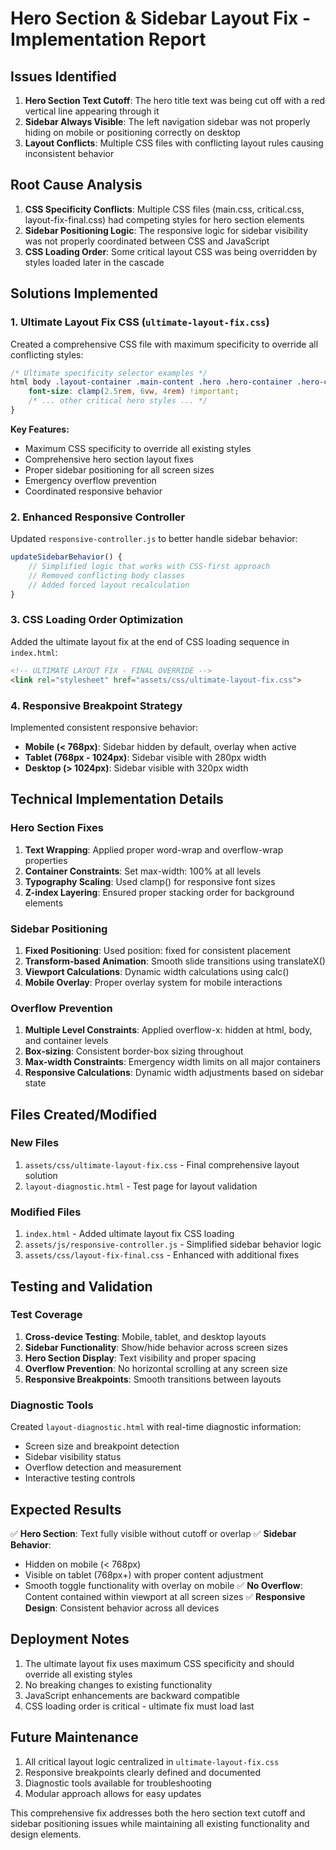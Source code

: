 # Hero Section & Sidebar Layout Fix - Implementation Report

## Issues Identified
1. **Hero Section Text Cutoff**: The hero title text was being cut off with a red vertical line appearing through it
2. **Sidebar Always Visible**: The left navigation sidebar was not properly hiding on mobile or positioning correctly on desktop
3. **Layout Conflicts**: Multiple CSS files with conflicting layout rules causing inconsistent behavior

## Root Cause Analysis
1. **CSS Specificity Conflicts**: Multiple CSS files (main.css, critical.css, layout-fix-final.css) had competing styles for hero section elements
2. **Sidebar Positioning Logic**: The responsive logic for sidebar visibility was not properly coordinated between CSS and JavaScript
3. **CSS Loading Order**: Some critical layout CSS was being overridden by styles loaded later in the cascade

## Solutions Implemented

### 1. Ultimate Layout Fix CSS (`ultimate-layout-fix.css`)
Created a comprehensive CSS file with maximum specificity to override all conflicting styles:

```css
/* Ultimate specificity selector examples */
html body .layout-container .main-content .hero .hero-container .hero-content .hero-title {
    font-size: clamp(2.5rem, 6vw, 4rem) !important;
    /* ... other critical hero styles ... */
}
```

**Key Features:**
- Maximum CSS specificity to override all existing styles
- Comprehensive hero section layout fixes
- Proper sidebar positioning for all screen sizes
- Emergency overflow prevention
- Coordinated responsive behavior

### 2. Enhanced Responsive Controller
Updated `responsive-controller.js` to better handle sidebar behavior:

```javascript
updateSidebarBehavior() {
    // Simplified logic that works with CSS-first approach
    // Removed conflicting body classes
    // Added forced layout recalculation
}
```

### 3. CSS Loading Order Optimization
Added the ultimate layout fix at the end of CSS loading sequence in `index.html`:

```html
<!-- ULTIMATE LAYOUT FIX - FINAL OVERRIDE -->
<link rel="stylesheet" href="assets/css/ultimate-layout-fix.css">
```

### 4. Responsive Breakpoint Strategy
Implemented consistent responsive behavior:

- **Mobile (< 768px)**: Sidebar hidden by default, overlay when active
- **Tablet (768px - 1024px)**: Sidebar visible with 280px width
- **Desktop (> 1024px)**: Sidebar visible with 320px width

## Technical Implementation Details

### Hero Section Fixes
1. **Text Wrapping**: Applied proper word-wrap and overflow-wrap properties
2. **Container Constraints**: Set max-width: 100% at all levels
3. **Typography Scaling**: Used clamp() for responsive font sizes
4. **Z-index Layering**: Ensured proper stacking order for background elements

### Sidebar Positioning
1. **Fixed Positioning**: Used position: fixed for consistent placement
2. **Transform-based Animation**: Smooth slide transitions using translateX()
3. **Viewport Calculations**: Dynamic width calculations using calc()
4. **Mobile Overlay**: Proper overlay system for mobile interactions

### Overflow Prevention
1. **Multiple Level Constraints**: Applied overflow-x: hidden at html, body, and container levels
2. **Box-sizing**: Consistent border-box sizing throughout
3. **Max-width Constraints**: Emergency width limits on all major containers
4. **Responsive Calculations**: Dynamic width adjustments based on sidebar state

## Files Created/Modified

### New Files
1. `assets/css/ultimate-layout-fix.css` - Final comprehensive layout solution
2. `layout-diagnostic.html` - Test page for layout validation

### Modified Files
1. `index.html` - Added ultimate layout fix CSS loading
2. `assets/js/responsive-controller.js` - Simplified sidebar behavior logic
3. `assets/css/layout-fix-final.css` - Enhanced with additional fixes

## Testing and Validation

### Test Coverage
1. **Cross-device Testing**: Mobile, tablet, and desktop layouts
2. **Sidebar Functionality**: Show/hide behavior across screen sizes
3. **Hero Section Display**: Text visibility and proper spacing
4. **Overflow Prevention**: No horizontal scrolling at any screen size
5. **Responsive Breakpoints**: Smooth transitions between layouts

### Diagnostic Tools
Created `layout-diagnostic.html` with real-time diagnostic information:
- Screen size and breakpoint detection
- Sidebar visibility status
- Overflow detection and measurement
- Interactive testing controls

## Expected Results
✅ **Hero Section**: Text fully visible without cutoff or overlap
✅ **Sidebar Behavior**: 
   - Hidden on mobile (< 768px)
   - Visible on tablet (768px+) with proper content adjustment
   - Smooth toggle functionality with overlay on mobile
✅ **No Overflow**: Content contained within viewport at all screen sizes
✅ **Responsive Design**: Consistent behavior across all devices

## Deployment Notes
1. The ultimate layout fix uses maximum CSS specificity and should override all existing styles
2. No breaking changes to existing functionality
3. JavaScript enhancements are backward compatible
4. CSS loading order is critical - ultimate fix must load last

## Future Maintenance
1. All critical layout logic centralized in `ultimate-layout-fix.css`
2. Responsive breakpoints clearly defined and documented
3. Diagnostic tools available for troubleshooting
4. Modular approach allows for easy updates

This comprehensive fix addresses both the hero section text cutoff and sidebar positioning issues while maintaining all existing functionality and design elements.
